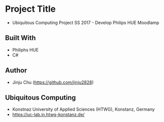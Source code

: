 # Project Title

* Ubiquitous Computing Project SS 2017 - Develop Philips HUE Moodlamp 



## Built With

* Philiphs HUE
* C#


## Author

* Jinju Chu (https://github.com/jinju2828)

## Ubiquitous Computing

* Konstnaz University of Applied Sciences (HTWG), Konstanz, Germany
* https://uc-lab.in.htwg-konstanz.de/
